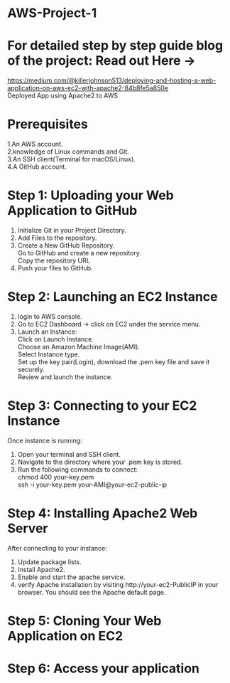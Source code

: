 # AWS-Project-1
# For detailed step by step guide blog of the project: Read out Here ->  
https://medium.com/@killerjohnson513/deploying-and-hosting-a-web-application-on-aws-ec2-with-apache2-84b8fe5a850e  
Deployed App using Apache2 to AWS
# Prerequisites
1.An AWS account.  
2.knowledge of Linux commands and Git.  
3.An SSH client(Terminal for macOS/Linux).  
4.A GitHub account. 

# Step 1: Uploading your Web Application to GitHub  
1. Initialize Git in your Project Directory.  
2. Add Files to the repository.  
3. Create a New GitHub Repository.   
Go to GitHub and create a new repository.   
Copy the repository URL  
4. Push your files to GitHub.

# Step 2: Launching an EC2 Instance  
1. login to AWS console.  
2. Go to EC2 Dashboard -> click on EC2 under the service menu.  
3. Launch an Instance:  
Click on Launch Instance.  
Choose an Amazon Machine Image(AMI).  
Select Instance type.  
Set up the key pair(Login), download the .pem key file and save it securely.  
Review and launch the instance.

# Step 3: Connecting to your EC2 Instance  
Once instance is running:  
1. Open your terminal and SSH client.  
2. Navigate to the directory where your .pem key is stored.  
3. Run the following commands to connect:  
   chmod 400 your-key.pem  
   ssh -i your-key.pem your-AMI@your-ec2-public-ip
   
# Step 4: Installing Apache2 Web Server
After connecting to your instance:  
1. Update package lists.    
2. Install Apache2.  
3. Enable and start the apache service.
4. verify Apache installation by visiting http://your-ec2-PublicIP in your browser. You should see the Apache default page.

# Step 5: Cloning Your Web Application on EC2  
# Step 6: Access your application  



 
